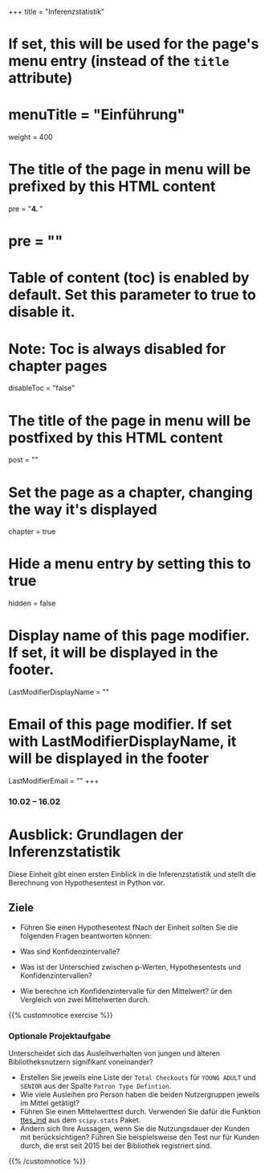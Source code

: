 +++
title = "Inferenzstatistik"
# If set, this will be used for the page's menu entry (instead of the `title` attribute)
# menuTitle = "Einführung"
weight = 400
# The title of the page in menu will be prefixed by this HTML content
 pre = "<b>4. </b>"
# pre = "<i class='fab fa-github'></i>"
# Table of content (toc) is enabled by default. Set this parameter to true to disable it.
# Note: Toc is always disabled for chapter pages
disableToc = "false"

# The title of the page in menu will be postfixed by this HTML content
post = ""
# Set the page as a chapter, changing the way it's displayed
chapter = true
# Hide a menu entry by setting this to true
hidden = false
# Display name of this page modifier. If set, it will be displayed in the footer.
LastModifierDisplayName = ""
# Email of this page modifier. If set with LastModifierDisplayName, it will be displayed in the footer
LastModifierEmail = ""
+++


### 10.02 – 16.02

# Ausblick: Grundlagen der Inferenzstatistik

Diese Einheit gibt einen ersten Einblick in die Inferenzstatistik und stellt die Berechnung von Hypothesentest in Python vor.

## Ziele

- Führen Sie einen Hypothesentest fNach der Einheit sollten Sie die folgenden Fragen beantworten können:

- Was sind Konfidenzintervalle?
- Was ist der Unterschied zwischen p-Werten, Hypothesentests und Konfidenzintervallen?
- Wie berechne ich Konfidenzintervalle für den Mittelwert?
ür den Vergleich von zwei Mittelwerten durch.

{{% customnotice exercise %}}

### Optionale Projektaufgabe

Unterscheidet sich das Ausleihverhalten von jungen und älteren Bibliotheksnutzern signifikant voneinander?

- Erstellen Sie jeweils eine Liste der `Total Checkouts` für `YOUNG ADULT` und `SENIOR` aus der Spalte `Patron Type Defintion`.
- Wie viele Ausleihen pro Person haben die beiden Nutzergruppen jeweils im Mittel getätigt?
- Führen Sie einen Mittelwerttest durch. Verwenden Sie dafür die Funktion [ttes_ind](https://docs.scipy.org/doc/scipy/reference/generated/scipy.stats.ttest_ind.html) aus dem `scipy.stats` Paket.
- Ändern sich Ihre Aussagen, wenn Sie die Nutzungsdauer der Kunden mit berücksichtigen? Führen Sie beispielsweise den Test nur für Kunden durch, die erst seit 2015 bei der Bibliothek registriert sind.

{{% /customnotice %}}

